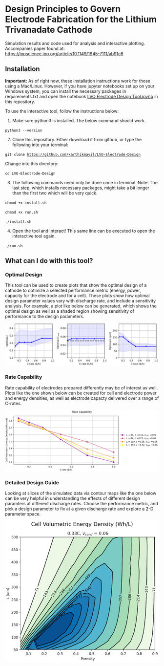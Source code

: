 # Design Principles to Govern Electrode Fabrication for the Lithium Trivanadate Cathode
Simulation results and code used for analysis and interactive plotting. Accompanies paper found at: https://iopscience.iop.org/article/10.1149/1945-7111/ab91c8

## Installation

**Important:** As of right now, these installation instructions work for those using a Mac/Linux. However, if you have jupyter notebooks set up on your Windows system, you can install the necessary packages in requirements.txt and open the notebook [LVO Electrode Design Tool.ipynb](https://github.com/karthikmayil/LVO-Electrode-Design/blob/master/LVO%20Electrode%20Design%20Tool.ipynb) in this repository. 

To use the interactive tool, follow the instructions below:

1) Make sure python3 is installed. The below command should work.

<code>python3 --version</code>

2) Clone this repository. Either download it from github, or type the following into your terminal:
 
<code>git clone https://github.com/karthikmayil/LVO-Electrode-Design</code>

Change into this directory:

<code>cd LVO-Electrode-Design</code>

3) The following commands need only be done once in terminal. Note: The last step, which installs necessary packages, might take a bit longer than the first two which will be very quick.

<code>chmod +x install.sh</code>

<code>chmod +x run.sh</code>

<code>./install.sh</code>

4) Open the tool and interact! This same line can be executed to open the interactive tool again.

<code>./run.sh</code>

## What can I do with this tool?

### Optimal Design

This tool can be used to create plots that show the optimal design of a cathode to optimize a selected performance metric (energy, power, capacity for the electrode and for a cell). These plots show how optimal design parameter values vary with discharge rate, and include a sensitivity analysis. For example, a plot like below can be generated, which shows the optimal design as well as a shaded region showing sensitivity of performance to the design parameters.

![Example 1](/example_images/Figure1.png "Optimal Design")

### Rate Capability

Rate capability of electrodes prepared differently may be of interest as well. Plots like the one shown below can be created for cell and electrode power and energy densities, as well as electrode capacty delivered over a range of C-rates.

![Example 2](/example_images/Figure2.png "Rate Capability")

### Detailed Design Guide

Looking at slices of the simulated data via contour maps like the one below can be very helpful in understanding the effects of different design paramters at different discharge rates. Choose the performance metric, and pick a design parameter to fix at a given discharge rate and explore a 2-D parameter space.

![Example 3](/example_images/Figure3.png "Detailed Design Guide")
